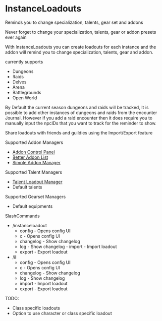 # InstanceLoadouts
 Reminds you to change specialization, talents, gear set and addons

Never forget to change your specialization, talents, gear or addon presets ever again

With InstanceLoadouts you can create loadouts for each instance and the addon will remind you to change specialization, talents, gear and addon.

currently supports
- Dungeons
- Raids
- Delves
- Arena
- Battlegrounds
- Open World

By Default the current season dungeons and raids will be tracked, It is possible to add other instances of dungeons and raids from the encounter Journal. However if you add a raid encounter then it does require you to manually input the npcIDs that you want to track for the reminder to show.

Share loadouts with friends and guildies using the Import/Export feature

Supported Addon Managers
- [Addon Control Panel](https://www.curseforge.com/wow/addons/acp)
- [Better Addon List](https://www.curseforge.com/wow/addons/betteraddonlist)
- [Simple Addon Manager](https://www.curseforge.com/wow/addons/simple-addon-manager)

Supported Talent Managers
- [Talent Loadout Manager](https://www.curseforge.com/wow/addons/talent-loadout-manager)
- Default talents

Supported Gearset Managers
- Default equipments


SlashCommands
- /instanceloadout
    - config - Opens config UI
    - c - Opens config UI
    - changelog - Show changelog
    - log - Show changelog
    - import - Import loadout
    - export - Export loadout
- /il
    - config - Opens config UI
    - c - Opens config UI
    - changelog - Show changelog
    - log - Show changelog
    - import - Import loadout
    - export - Export loadout



TODO:
- Class specific loadouts
- Option to use character or class specific loadout

